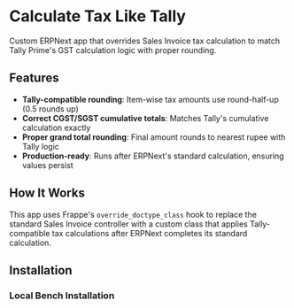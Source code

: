 # Calculate Tax Like Tally

Custom ERPNext app that overrides Sales Invoice tax calculation to match Tally Prime's GST calculation logic with proper rounding.

## Features

- **Tally-compatible rounding**: Item-wise tax amounts use round-half-up (0.5 rounds up)
- **Correct CGST/SGST cumulative totals**: Matches Tally's cumulative calculation exactly
- **Proper grand total rounding**: Final amount rounds to nearest rupee with Tally logic
- **Production-ready**: Runs after ERPNext's standard calculation, ensuring values persist

## How It Works

This app uses Frappe's `override_doctype_class` hook to replace the standard Sales Invoice controller with a custom class that applies Tally-compatible tax calculations after ERPNext completes its standard calculation.

## Installation

### Local Bench Installation

